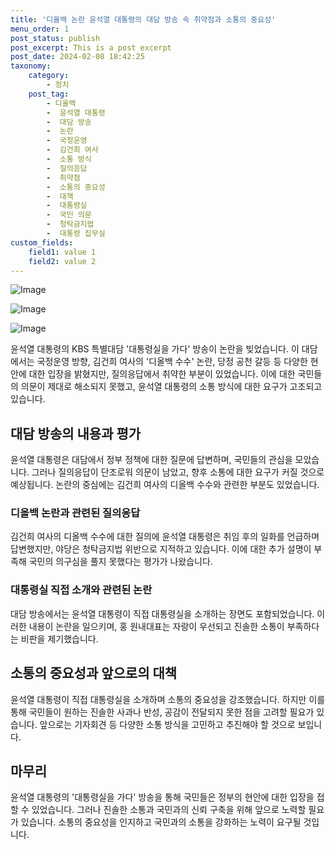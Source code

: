 ```yaml
---
title: '디올백 논란 윤석열 대통령의 대담 방송 속 취약점과 소통의 중요성'
menu_order: 1
post_status: publish
post_excerpt: This is a post excerpt
post_date: 2024-02-08 18:42:25
taxonomy:
    category:
        - 정치
    post_tag:
        - 디올백
        -  윤석열 대통령
        -  대담 방송
        -  논란
        -  국정운영
        -  김건희 여사
        -  소통 방식
        -  질의응답
        -  취약점
        -  소통의 중요성
        -  대책
        -  대통령실
        -  국민 의문
        -  청탁금지법
        -  대통령 집무실
custom_fields:
    field1: value 1
    field2: value 2
---
```


![Image](https://imgnews.pstatic.net/image/629/2024/02/08/202420401707351989_20240208134404065.jpeg?type=w647)

![Image](https://imgnews.pstatic.net/image/629/2024/02/08/202462831707352072_20240208134404074.jpg?type=w647)

![Image](https://imgnews.pstatic.net/image/629/2024/02/08/202453891707352156_20240208134404079.jpeg?type=w647)

윤석열 대통령의 KBS 특별대담 '대통령실을 가다' 방송이 논란을 빚었습니다. 이 대담에서는 국정운영 방향, 김건희 여사의 '디올백 수수' 논란, 당정 공천 갈등 등 다양한 현안에 대한 입장을 밝혔지만, 질의응답에서 취약한 부분이 있었습니다. 이에 대한 국민들의 의문이 제대로 해소되지 못했고, 윤석열 대통령의 소통 방식에 대한 요구가 고조되고 있습니다.
## 대담 방송의 내용과 평가
윤석열 대통령은 대담에서 정부 정책에 대한 질문에 답변하며, 국민들의 관심을 모았습니다. 그러나 질의응답이 단조로워 의문이 남았고, 향후 소통에 대한 요구가 커질 것으로 예상됩니다. 논란의 중심에는 김건희 여사의 디올백 수수와 관련한 부분도 있었습니다.
### 디올백 논란과 관련된 질의응답
김건희 여사의 디올백 수수에 대한 질의에 윤석열 대통령은 취임 후의 일화를 언급하며 답변했지만, 야당은 청탁금지법 위반으로 지적하고 있습니다. 이에 대한 추가 설명이 부족해 국민의 의구심을 풀지 못했다는 평가가 나왔습니다.
### 대통령실 직접 소개와 관련된 논란
대담 방송에서는 윤석열 대통령이 직접 대통령실을 소개하는 장면도 포함되었습니다. 이러한 내용이 논란을 일으키며, 홍 원내대표는 자랑이 우선되고 진솔한 소통이 부족하다는 비판을 제기했습니다.
## 소통의 중요성과 앞으로의 대책
윤석열 대통령이 직접 대통령실을 소개하며 소통의 중요성을 강조했습니다. 하지만 이를 통해 국민들이 원하는 진솔한 사과나 반성, 공감이 전달되지 못한 점을 고려할 필요가 있습니다. 앞으로는 기자회견 등 다양한 소통 방식을 고민하고 추진해야 할 것으로 보입니다.
## 마무리
윤석열 대통령의 '대통령실을 가다' 방송을 통해 국민들은 정부의 현안에 대한 입장을 접할 수 있었습니다. 그러나 진솔한 소통과 국민과의 신뢰 구축을 위해 앞으로 노력할 필요가 있습니다. 소통의 중요성을 인지하고 국민과의 소통을 강화하는 노력이 요구될 것입니다.
